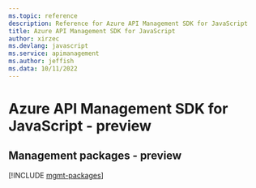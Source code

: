 ```yaml
---
ms.topic: reference
description: Reference for Azure API Management SDK for JavaScript
title: Azure API Management SDK for JavaScript
author: xirzec
ms.devlang: javascript
ms.service: apimanagement
ms.author: jeffish
ms.data: 10/11/2022
---
```

# Azure API Management SDK for JavaScript - preview

## Management packages - preview
[!INCLUDE [mgmt-packages](api-management-mgmt-index.md)]